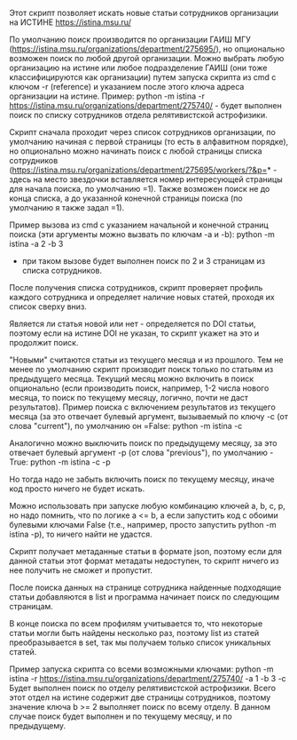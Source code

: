 Этот скрипт позволяет искать новые статьи сотрудников организации на ИСТИНЕ https://istina.msu.ru/

По умолчанию поиск производится по организации ГАИШ МГУ (https://istina.msu.ru/organizations/department/275695/), но опционально возможен поиск по любой другой организации. Можно выбрать любую организацию на истине или любое подразделение ГАИШ (они тоже классифицируются как организации) путем запуска скрипта из cmd с ключом -r (reference) и указанием после этого ключа адреса организации на истине. Пример:
python -m istina -r https://istina.msu.ru/organizations/department/275740/ - будет выполнен поиск по списку сотрудников отдела релятивистской астрофизики.

Скрипт сначала проходит через список сотрудников организации, по умолчанию начиная с первой страницы (то есть в алфавитном порядке), но опционально можно начинать поиск с любой страницы списка сотрудников (https://istina.msu.ru/organizations/department/275695/workers/?&p=* - здесь на место звездочки вставляется номер интересующей страницы для начала поиска, по умолчанию =1). Также возможен поиск не до конца списка, а до указанной конечной страницы поиска (по умолчанию я также задал =1).

Пример вызова из cmd с указанием начальной и конечной страниц поиска (эти аргументы можно вызвать по ключам -a и -b):
python -m istina -a 2 -b 3
- при таком вызове будет выполнен поиск по 2 и 3 страницам из списка сотрудников.

После получения списка сотрудников, скрипт проверяет профиль каждого сотрудника и определяет наличие новых статей, проходя их список сверху вниз.

Является ли статья новой или нет - определяется по DOI статьи, поэтому если на истине DOI не указан, то скрипт укажет на это и продолжит поиск.

"Новыми" считаются статьи из текущего месяца и из прошлого. Тем не менее по умолчанию скрипт производит поиск только по статьям из предыдущего месяца. Текущий месяц можно включить в поиск опционально (если производить поиск, например, 1-2 числа нового месяца, то поиск по текущему месяцу, логично, почти не даст результатов). Пример поиска с включением результатов из текущего месяца (за это отвечает булевый аргумент, вызываемый по ключу -c (от слова "current"), по умолчанию он =False:
python -m istina -c

Аналогично можно выключить поиск по предыдущему месяцу, за это отвечает булевый аргумент -p (от слова "previous"), по умолчанию -True:
python -m istina -c -p

Но тогда надо не забыть включить поиск по текущему месяцу, иначе код просто ничего не будет искать.

Можно использовать при запуске любую комбинацию ключей a, b, c, p, но надо помнить, что по логике a <= b, а если запустить код с обоими булевыми ключами False (т.е., например, просто запустить python -m istina -p), то ничего найти не удастся.

Скрипт получает метаданные статьи в формате json, поэтому если для данной статьи этот формат метадаты недоступен, то скрипт ничего из нее получить не сможет и пропустит.

После поиска данных на странице сотрудника найденные подходящие статьи добавляются в list и программа начинает поиск по следующим страницам.

В конце поиска по всем профилям учитывается то, что некоторые статьи могли быть найдены несколько раз, поэтому list из статей преобразывается в set, так мы получаем только список уникальных статей.

Пример запуска скрипта со всеми возможными ключами:
python -m istina -r https://istina.msu.ru/organizations/department/275740/ -a 1 -b 3 -c
Будет выполнен поиск по отделу релятивистской астрофизики. Всего этот отдел на истине содержит две страницы сотрудников, поэтому значение ключа b >= 2 выполняет поиск по всему отделу. В данном случае поиск будет выполнен и по текущему месяцу, и по предыдущему.
